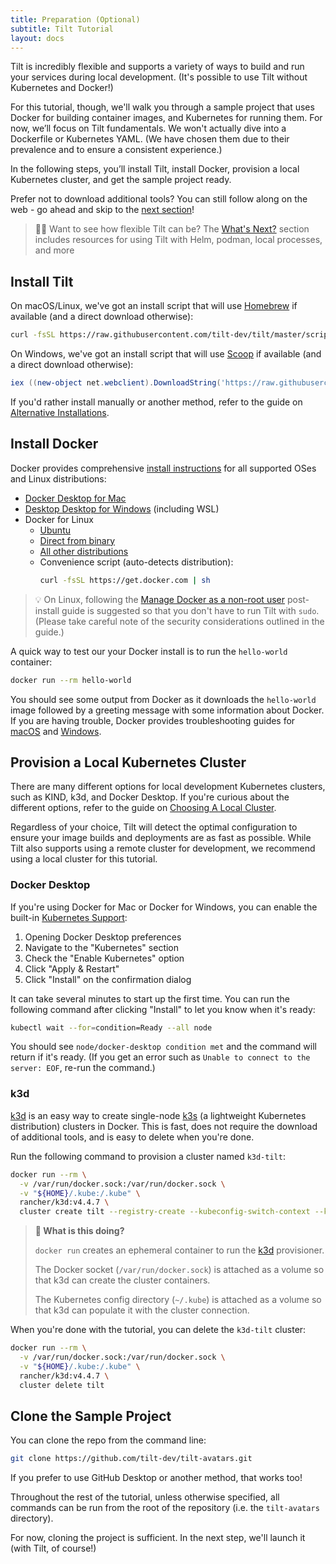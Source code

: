 ```yaml
---
title: Preparation (Optional)
subtitle: Tilt Tutorial
layout: docs
---
```


Tilt is incredibly flexible and supports a variety of ways to build and run your services during local development.
(It's possible to use Tilt without Kubernetes and Docker!)

For this tutorial, though, we'll walk you through a sample project that uses Docker for building container images, and Kubernetes for running them.
For now, we’ll focus on Tilt fundamentals. We won't actually dive into a Dockerfile or Kubernetes YAML.
(We have chosen them due to their prevalence and to ensure a consistent experience.)

In the following steps, you’ll install Tilt, install Docker, provision a local Kubernetes cluster, and get the sample project ready.

Prefer not to download additional tools? You can still follow along on the web - go ahead and skip to the [next section][tutorial-tilt-up]!

> 💁‍♀️ Want to see how flexible Tilt can be? The [What's Next?][tutorial-references] section includes resources for using Tilt with Helm, podman, local processes, and more

## Install Tilt
On macOS/Linux, we've got an install script that will use [Homebrew][brew] if available (and a direct download otherwise):
```bash
curl -fsSL https://raw.githubusercontent.com/tilt-dev/tilt/master/scripts/install.sh | bash
```

On Windows, we've got an install script that will use [Scoop][scoop] if available (and a direct download otherwise):
```powershell
iex ((new-object net.webclient).DownloadString('https://raw.githubusercontent.com/tilt-dev/tilt/master/scripts/install.ps1'))
```

If you'd rather install manually or another method, refer to the guide on [Alternative Installations][install-tilt-alternate].

## Install Docker
Docker provides comprehensive [install instructions][install-docker] for all supported OSes and Linux distributions:
 * [Docker Desktop for Mac][install-docker-mac]
 * [Desktop Desktop for Windows][install-docker-windows] (including WSL)
 * Docker for Linux
   * [Ubuntu][install-docker-linux-ubuntu]
   * [Direct from binary][install-docker-linux-manual]
   * [All other distributions][install-docker-linux]
   * Convenience script (auto-detects distribution):
     ```bash
     curl -fsSL https://get.docker.com | sh
     ```

> 💡 On Linux, following the [Manage Docker as a non-root user][docker-non-root] post-install guide is suggested so that you don't have to run Tilt with `sudo`.
> (Please take careful note of the security considerations outlined in the guide.)

A quick way to test our your Docker install is to run the `hello-world` container:
```bash
docker run --rm hello-world
```
You should see some output from Docker as it downloads the `hello-world` image followed by a greeting message with some information about Docker.
If you are having trouble, Docker provides troubleshooting guides for [macOS][troubleshoot-docker-mac] and [Windows][troubleshoot-docker-windows].

## Provision a Local Kubernetes Cluster
There are many different options for local development Kubernetes clusters, such as KIND, k3d, and Docker Desktop.
If you're curious about the different options, refer to the guide on [Choosing A Local Cluster][guide-local-cluster].

Regardless of your choice, Tilt will detect the optimal configuration to ensure your image builds and deployments are as fast as possible.
While Tilt also supports using a remote cluster for development, we recommend using a local cluster for this tutorial.

### Docker Desktop
If you're using Docker for Mac or Docker for Windows, you can enable the built-in [Kubernetes Support][docker-kubernetes]:
 1. Opening Docker Desktop preferences
 2. Navigate to the "Kubernetes" section
 3. Check the "Enable Kubernetes" option
 4. Click "Apply & Restart"
 5. Click "Install" on the confirmation dialog

It can take several minutes to start up the first time.
You can run the following command after clicking "Install" to let you know when it's ready:
```bash
kubectl wait --for=condition=Ready --all node
```
You should see `node/docker-desktop condition met` and the command will return if it's ready.
(If you get an error such as `Unable to connect to the server: EOF`, re-run the command.)

### k3d
[k3d][] is an easy way to create single-node [k3s][] (a lightweight Kubernetes distribution) clusters in Docker.
This is fast, does not require the download of additional tools, and is easy to delete when you're done.

Run the following command to provision a cluster named `k3d-tilt`:
```bash
docker run --rm \
  -v /var/run/docker.sock:/var/run/docker.sock \
  -v "${HOME}/.kube:/.kube" \
  rancher/k3d:v4.4.7 \
  cluster create tilt --registry-create --kubeconfig-switch-context --kubeconfig-update-default --no-hostip
```

> **🤔 What is this doing?**
>
> `docker run` creates an ephemeral container to run the [k3d][] provisioner.
>
> The Docker socket (`/var/run/docker.sock`) is attached as a volume so that k3d can create the cluster containers.
>
> The Kubernetes config directory (`~/.kube`) is attached as a volume so that k3d can populate it with the cluster connection.

When you're done with the tutorial, you can delete the `k3d-tilt` cluster:
```bash
docker run --rm \
  -v /var/run/docker.sock:/var/run/docker.sock \
  -v "${HOME}/.kube:/.kube" \
  rancher/k3d:v4.4.7 \
  cluster delete tilt
```

## Clone the Sample Project
You can clone the repo from the command line:
```bash
git clone https://github.com/tilt-dev/tilt-avatars.git
```
If you prefer to use GitHub Desktop or another method, that works too!

Throughout the rest of the tutorial, unless otherwise specified, all commands can be run from the root of the repository (i.e. the `tilt-avatars` directory). 

For now, cloning the project is sufficient.
In the next step, we'll launch it (with Tilt, of course!)

[brew]: https://brew.sh
[docker-kubernetes]: https://docs.docker.com/desktop/kubernetes/#enable-kubernetes
[docker-non-root]: https://docs.docker.com/engine/install/linux-postinstall/#manage-docker-as-a-non-root-user
[guide-local-cluster]: /choosing_clusters.html
[k3d]: https://k3d.io
[k3s]: https://k3s.io
[install-docker]: https://docs.docker.com/get-docker/
[install-docker-linux]: https://docs.docker.com/engine/install/#server
[install-docker-linux-manual]: https://docs.docker.com/engine/install/binaries/
[install-docker-linux-ubuntu]: https://docs.docker.com/engine/install/ubuntu/
[install-docker-mac]: https://docs.docker.com/desktop/mac/install/
[install-docker-windows]: https://docs.docker.com/desktop/windows/install/
[install-tilt-alternate]: /install.html#alternative-installations
[scoop]: https://scoop.sh/
[troubleshoot-docker-mac]: https://docs.docker.com/desktop/mac/troubleshoot/
[troubleshoot-docker-windows]: https://docs.docker.com/desktop/windows/troubleshoot/
[tutorial-references]: ./references.html
[tutorial-tilt-up]: ./2-tilt-up.html
